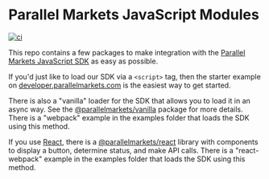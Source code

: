 # Parallel Markets JavaScript Modules

[![ci](https://github.com/parallel-markets/parallel-js/actions/workflows/ci.yml/badge.svg?branch=master)](https://github.com/parallel-markets/parallel-js/actions/workflows/ci.yml)

This repo contains a few packages to make integration with the [Parallel Markets JavaScript SDK](https://developer.parallelmarkets.com/docs/javascript) as easy as possible.

If you'd just like to load our SDK via a `<script>` tag, then the starter example on [developer.parallelmarkets.com](https://developer.parallelmarkets.com/docs/javascript) is the easiest way to get started.

There is also a "vanilla" loader for the SDK that allows you to load it in an async way. See the [@parallelmarkets/vanilla](https://www.npmjs.com/package/@parallelmarkets/vanilla) package for more details. There is a "webpack" example in the examples folder that loads the SDK using this method.

If you use [React](https://reactjs.org), there is a [@parallelmarkets/react](https://www.npmjs.com/package/@parallelmarkets/react) library with components to display a button, determine status, and make API calls. There is a "react-webpack" example in the examples folder that loads the SDK using this method.
